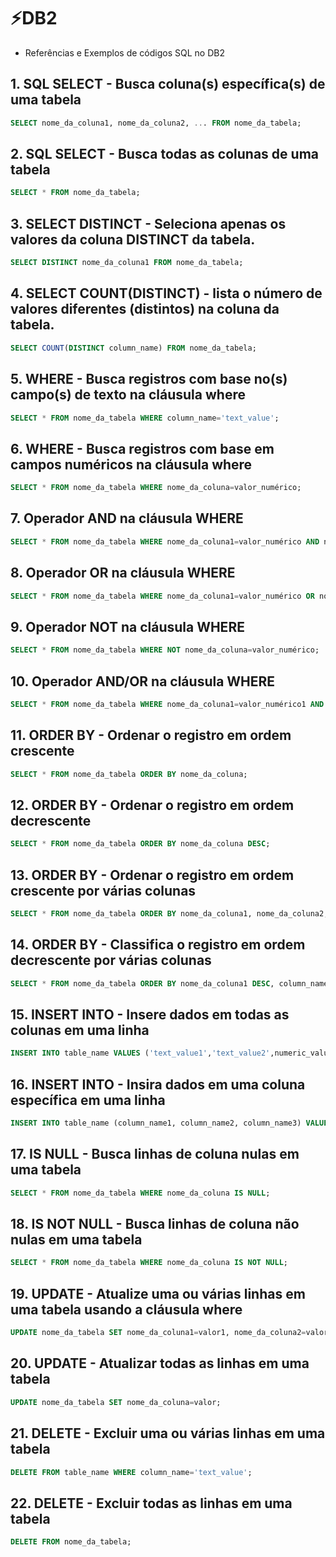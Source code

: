 # ⚡DB2

 - Referências e Exemplos de códigos SQL no DB2

## 1. SQL SELECT - Busca coluna(s) específica(s) de uma tabela
```SQL
SELECT nome_da_coluna1, nome_da_coluna2, ... FROM nome_da_tabela;
```
## 2. SQL SELECT - Busca todas as colunas de uma tabela
```SQL
SELECT * FROM nome_da_tabela;
```
## 3. SELECT DISTINCT - Seleciona apenas os valores da coluna DISTINCT da tabela.
```SQL
SELECT DISTINCT nome_da_coluna1 FROM nome_da_tabela;
```
## 4. SELECT COUNT(DISTINCT) - lista o número de valores diferentes (distintos) na coluna da tabela.
```SQL
SELECT COUNT(DISTINCT column_name) FROM nome_da_tabela;
```
## 5. WHERE - Busca registros com base no(s) campo(s) de texto na cláusula where
```SQL
SELECT * FROM nome_da_tabela WHERE column_name='text_value';
```
## 6. WHERE - Busca registros com base em campos numéricos na cláusula where
```SQL
SELECT * FROM nome_da_tabela WHERE nome_da_coluna=valor_numérico;
```
## 7. Operador AND na cláusula WHERE
```SQL
SELECT * FROM nome_da_tabela WHERE nome_da_coluna1=valor_numérico AND nome_da_coluna2=valor_numérico;
```
## 8. Operador OR na cláusula WHERE
```SQL
SELECT * FROM nome_da_tabela WHERE nome_da_coluna1=valor_numérico OR nome_da_coluna2=valor_numérico;
```
## 9. Operador NOT na cláusula WHERE
```SQL
SELECT * FROM nome_da_tabela WHERE NOT nome_da_coluna=valor_numérico;
```
## 10. Operador AND/OR na cláusula WHERE
```SQL
SELECT * FROM nome_da_tabela WHERE nome_da_coluna1=valor_numérico1 AND (column_name2=numeric_value2 OR column_name3=numeric_value3);
```
## 11. ORDER BY - Ordenar o registro em ordem crescente
```SQL
SELECT * FROM nome_da_tabela ORDER BY nome_da_coluna;
```
## 12. ORDER BY - Ordenar o registro em ordem decrescente
```SQL
SELECT * FROM nome_da_tabela ORDER BY nome_da_coluna DESC;
```
## 13. ORDER BY - Ordenar o registro em ordem crescente por várias colunas
```SQL
SELECT * FROM nome_da_tabela ORDER BY nome_da_coluna1, nome_da_coluna2;
```
## 14. ORDER BY - Classifica o registro em ordem decrescente por várias colunas
```SQL
SELECT * FROM nome_da_tabela ORDER BY nome_da_coluna1 DESC, column_name2 DESC;
```
## 15. INSERT INTO - Insere dados em todas as colunas em uma linha
```SQL
INSERT INTO table_name VALUES ('text_value1','text_value2',numeric_value,'text_value3');
```
## 16. INSERT INTO - Insira dados em uma coluna específica em uma linha
```SQL
INSERT INTO table_name (column_name1, column_name2, column_name3) VALUES (valor_numérico1, valor_numérico2, 'valor_texto3');
```
## 17. IS NULL - Busca linhas de coluna nulas em uma tabela
```SQL
SELECT * FROM nome_da_tabela WHERE nome_da_coluna IS NULL;
```
## 18. IS NOT NULL - Busca linhas de coluna não nulas em uma tabela
```SQL
SELECT * FROM nome_da_tabela WHERE nome_da_coluna IS NOT NULL;
```
## 19. UPDATE - Atualize uma ou várias linhas em uma tabela usando a cláusula where
```SQL
UPDATE nome_da_tabela SET nome_da_coluna1=valor1, nome_da_coluna2=valor2 WHERE nome_da_coluna=valor;
```
## 20. UPDATE - Atualizar todas as linhas em uma tabela
```SQL
UPDATE nome_da_tabela SET nome_da_coluna=valor;
```
## 21. DELETE - Excluir uma ou várias linhas em uma tabela
```SQL
DELETE FROM table_name WHERE column_name='text_value';
```
## 22. DELETE - Excluir todas as linhas em uma tabela
```SQL
DELETE FROM nome_da_tabela;
```
